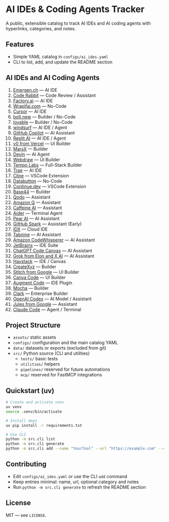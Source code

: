 # AI IDEs & Coding Agents Tracker

A public, extensible catalog to track AI IDEs and AI coding agents with hyperlinks, categories, and notes.

## Features
- Simple YAML catalog in `configs/ai_ides.yaml`
- CLI to list, add, and update the README section

## AI IDEs and AI Coding Agents
<!-- BEGIN: AI_IDE_LIST -->
1. [Emergen.ch](https://emergen.ch) — AI IDE
2. [Code Rabbit](https://coderabbit.ai) — Code Review / Assistant
3. [Factory.ai](https://factory.ai) — AI IDE
4. [Wrapifai.com](https://wrapifai.com) — No-Code
5. [Cursor](https://cursor.so) — AI IDE
6. [bolt.new](https://bolt.new) — Builder / No-Code
7. [lovable](https://lovable.so) — Builder / No-Code
8. [windsurf](https://windsurf.ai) — AI IDE / Agent
9. [GitHub Copilot](https://github.com/features/copilot) — AI Assistant
10. [Replit AI](https://replit.com) — AI IDE / Agent
11. [v0 from Vercel](https://v0.dev) — UI Builder
12. [MarsX](https://marsx.dev) — Builder
13. [Devin](https://devin.ai) — AI Agent
14. [Webdraw](https://webdraw.io) — UI Builder
15. [Tempo Labs](https://tempolabs.io) — Full-Stack Builder
16. [Trae](https://trae.ai) — AI IDE
17. [Cline](https://cline.dev) — VSCode Extension
18. [Databutton](https://databutton.com) — No-Code
19. [Continue.dev](https://continue.dev) — VSCode Extension
20. [Base44](https://base44.io) — Builder
21. [Qodo](https://qodo.dev) — Assistant
22. [Amazon Q](https://aws.amazon.com/amazonq) — Assistant
23. [Caffeine AI](https://caffeine.dev) — Assistant
24. [Aider](https://aider.chat) — Terminal Agent
25. [Pear AI](https://pearai.dev) — AI Assistant
26. [GitHub Spark](https://github.com/features/spark) — Assistant (Early)
27. [IDX](https://idx.dev) — Cloud IDE
28. [Tabnine](https://tabnine.com) — AI Assistant
29. [Amazon CodeWhisperer](https://aws.amazon.com/codewhisperer) — AI Assistant
30. [JetBrains](https://www.jetbrains.com) — IDE Suite
31. [ChatGPT Code Canvas](https://openai.com) — AI Assistant
32. [Grok from Elon and X AI](https://x.ai) — AI Assistant
33. [Haystack](https://haystack.tools) — IDE / Canvas
34. [CreateXyz](https://create.xyz) — Builder
35. [Stitch from Google](https://stitch.google) — UI Builder
36. [Canva Code](https://www.canva.com) — UI Builder
37. [Augment Code](https://augmentcode.dev) — IDE Plugin
38. [Mocha](https://buildwithmocha.com) — Builder
39. [Clark](https://clark.tools) — Enterprise Builder
40. [OpenAI Codex](https://openai.com) — AI Model / Assistant
41. [Jules from Google](https://jules.google) — Assistant
42. [Claude Code](https://github.com/anthropics/claude-code) — Agent / Terminal

<!-- END: AI_IDE_LIST -->

## Project Structure
- `assets/` static assets
- `configs/` configuration and the main catalog YAML
- `data/` datasets or exports (excluded from git)
- `src/` Python source (CLI and utilities)
  - `tests/` basic tests
  - `utilities/` helpers
  - `pipelines/` reserved for future automations
  - `mcp/` reserved for FastMCP integrations

## Quickstart (uv)
```bash
# Create and activate venv
uv venv
source .venv/bin/activate

# Install deps
uv pip install -r requirements.txt

# Use CLI
python -m src.cli list
python -m src.cli generate
python -m src.cli add --name "YourTool" --url "https://example.com" --category "AI IDE" --notes "Optional"
```

## Contributing
- Edit `configs/ai_ides.yaml` or use the CLI `add` command
- Keep entries minimal: name, url, optional category and notes
- Run `python -m src.cli generate` to refresh the README section

## License
MIT — see `LICENSE`.
